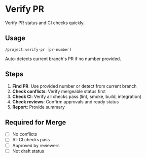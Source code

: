 # Verify PR

Verify PR status and CI checks quickly.

## Usage
```
/project:verify-pr [pr-number]
```

Auto-detects current branch's PR if no number provided.

## Steps

1. **Find PR**: Use provided number or detect from current branch
2. **Check conflicts**: Verify mergeable status first
3. **Check CI**: Verify all checks pass (lint, smoke, build, integration)
4. **Check reviews**: Confirm approvals and ready status
5. **Report**: Provide summary

## Required for Merge
- [ ] No conflicts
- [ ] All CI checks pass
- [ ] Approved by reviewers
- [ ] Not draft status
